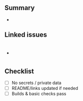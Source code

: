 ## Summary
- 

## Linked issues
- #

## Checklist
- [ ] No secrets / private data
- [ ] README/links updated if needed
- [ ] Builds & basic checks pass

